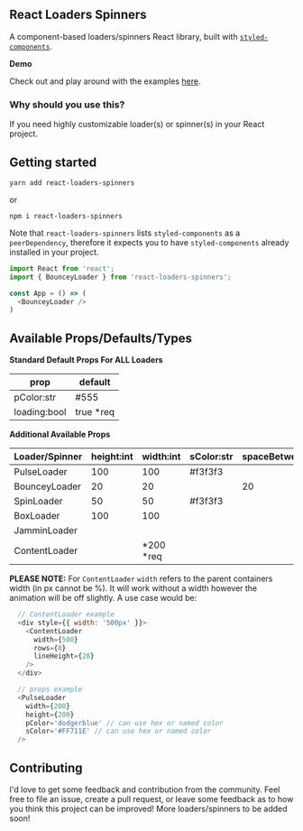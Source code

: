 ## React Loaders Spinners

A component-based loaders/spinners React library, built with [`styled-components`](https://github.com/styled-components/styled-components).

**Demo**

Check out and play around with the examples [here](https://codesandbox.io/s/2prqo9p5wn).

### Why should you use this?

If you need highly customizable loader(s) or spinner(s) in your React project.

## Getting started

```
yarn add react-loaders-spinners
```
or
```
npm i react-loaders-spinners
```

Note that `react-loaders-spinners` lists `styled-components` as a `peerDependency`, therefore it expects you to have `styled-components` already installed in your project.

```javascript
import React from 'react';
import { BounceyLoader } from 'react-loaders-spinners';

const App = () => (
  <BounceyLoader />
)
```

## Available Props/Defaults/Types

**Standard Default Props For ALL Loaders**

|     prop     |  default  |
| ------------ | --------- |
| pColor:str   |  #555     |
| loading:bool | true *req |

**Additional Available Props**

|  Loader/Spinner  | height:int | width:int | sColor:str | spaceBetween:int | thickness:int | rows:int | lineHeight:int |
| ---------------- | ---------- | --------- | ---------- | ---------------- | ------------- | -------- | -------------- |
|    PulseLoader   |     100    |    100    |   #f3f3f3  |                  |               |          |                |
|   BounceyLoader  |     20     |    20     |            |        20        |               |          |                |
|    SpinLoader    |     50     |    50     |   #f3f3f3  |                  |      10       |          |                |
|    BoxLoader     |     100    |    100    |            |                  |               |          |                |
|   JamminLoader   |            |           |            |                  |      10       |          |                |
|   ContentLoader  |            | *200 *req |            |                  |               | *4 *req  |       20       |

**PLEASE NOTE:** For `ContentLoader` `width` refers to the parent containers width (in px cannot be %).  It will
work without a width however the animation will be off slightly. A use case would be:
```javascript
  // ContentLoader example
  <div style={{ width: '500px' }}>
    <ContentLoader 
      width={500}
      rows={8}
      lineHeight={28}
    />
  </div>
```

```javascript
  // props example
  <PulseLoader 
    width={200}
    height={200}
    pColor='dodgerblue' // can use hex or named color
    sColor='#FF711E' // can use hex or named color
  />
```
## Contributing

I'd love to get some feedback and contribution from the community. Feel free to file an issue, create a pull request, or leave some feedback as to how you think this project can be improved! More loaders/spinners to be added soon!